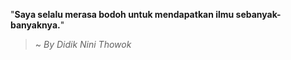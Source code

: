 "**Saya selalu merasa bodoh untuk mendapatkan ilmu sebanyak-banyaknya.**"

> ~ _By Didik Nini Thowok_  

